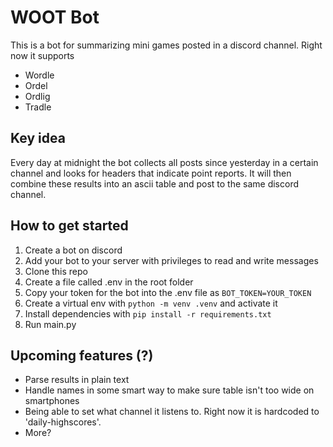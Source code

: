 # WOOT Bot
This is a bot for summarizing mini games posted in a discord channel. Right now it supports
* Wordle
* Ordel
* Ordlig
* Tradle

## Key idea
Every day at midnight the bot collects all posts since yesterday in a certain channel and looks for headers that indicate point reports. It will then combine these results into an ascii table and post to the same discord channel.

## How to get started
1. Create a bot on discord
2. Add your bot to your server with privileges to read and write messages
3. Clone this repo
4. Create a file called .env in the root folder
5. Copy your token for the bot into the .env file as `BOT_TOKEN=YOUR_TOKEN`
6. Create a virtual env with `python -m venv .venv` and activate it
7. Install dependencies with `pip install -r requirements.txt`
8. Run main.py

## Upcoming features (?)
* Parse results in plain text
* Handle names in some smart way to make sure table isn't too wide on smartphones
* Being able to set what channel it listens to. Right now it is hardcoded to 'daily-highscores'.
* More?